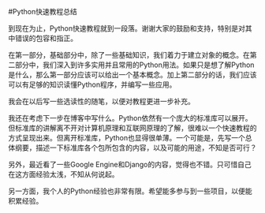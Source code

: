 #Python快速教程总结

到现在为止，Python快速教程就到一段落。谢谢大家的鼓励和支持，特别是对其中错误的包容和指正。

在第一部分，基础部分中，除了一些基础知识，我们着力于建立对象的概念。在第二部分中，我们深入到许多实用并且常用的Python用法。如果只是想了解Python是什么，那么第一部分应该可以给出一个基本概念。加上第二部分的话，我们应该可以有足够的知识读懂Python程序，并编写一些应用。

我会在以后写一些选读性的随笔，以便对教程更进一步补充。

我还在考虑下一步在博客中写什么。Python依然有一个庞大的标准库可以展开。但标准库的讲解离不开对计算机原理和互联网原理的了解，很难以一个快速教程的方式呈现出来。但离开标准库，Python也显得很单薄。一个可能是，先写一个总体纲要，描述一下标准库各个包所包含的内容，以及可能的用途，不知是否可行？

另外，最近看了一些Google Engine和Django的内容，觉得也不错。只可惜自己在这方面经验太浅，不知从何说起。

另一方面，我个人的Python经验也非常有限。希望能多参与到一些项目，以便能积累经验。